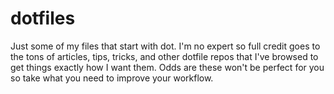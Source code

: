 dotfiles
========

Just some of my files that start with dot. I'm no expert so full credit goes to the tons of articles, tips, tricks, and other dotfile repos that I've browsed to get things exactly how I want them. Odds are these won't be perfect for you so take what you need to improve your workflow.
